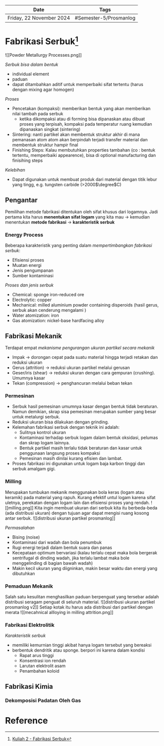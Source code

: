 | Date                     | Tags                   |
| ------------------------ | ---------------------- |
| Friday, 22 November 2024 | #Semester-5/Prosmanlog |

# Fabrikasi Serbuk[^1]
![[Powder Metallurgy Processes.png]]

*Serbuk bisa dalam bentuk*
- individual element
- paduan
- dapat ditambahkan aditif untuk memperbaiki sifat tertentu (harus dengan mixing agar homogen)

*Proses*
- Pencetakan (kompaksi): memberikan bentuk yang akan memberikan nilai tambah pada serbuk
	- ketika dikompaksi atau di forming bisa dipanaskan atau dibuat proses yang terpisah, kompaksi pada temperatur ruang kemudian dipanaskan singkat (sintering)
- Sintering: nanti partikel akan membentuk struktur akhir di mana pemanasan atom atom akan berpindah terjadi transfer material dan membentuk struktur hampir final
- Finishing Steps: Kalau membutuhkan properties tambahan (co : bentuk tertentu, memperbaiki appearence), bisa di optional manufacturing dan finisihing steps

*Kelebihan*  
- Dapat digunakan untuk membuat produk dari material dengan titik lebur yang tingg, e.g. tungsten carbide (>2000$\degree$C) 

## Pengantar
Pemilihan metode fabrikasi ditentukan oleh sifat khusus dari logamnya. Jadi pertama kita harus **menentukan sifat logam** yang kita mau $\rightarrow$ kemudian menentukan **metode fabrikasi** $\rightarrow$ **karakteristik serbuk**

### Energy Process
Beberapa karakteristik yang penting dalam *mempertimbangkan fabrikasi serbuk*:
- Efisiensi proses
- Muatan energi
- Jenis pengumpanan
- Sumber kontaminasi

*Proses dan jenis serbuk*
- Chemical: sponge iron-reduced ore
- Electrolytic: copper
- Mechanical: milled aluminium powder containing disperoids (hasil gerus, serbuk akan cenderung mengalami )
- Water atomization: iron
- Gas atomization: nickel-base hardfacing alloy

## Fabrikasi Mekanik
Terdapat empat *mekanisme pengurangan ukuran partikel secara mekanik*
- Impak $\rightarrow$ dorongan cepat pada suatu material hingga terjadi retakan dan reduksi ukuran
- Gerus (attrition) $\rightarrow$ reduksi ukuran partikel melalui gerusan
- Geser/iris (shear) $\rightarrow$ reduksi ukuran dengan cara gempuran (crushing). Umumnya kasar
- Tekan (compression) $\rightarrow$ penghancuran melalui beban tekan

### Permesinan
- Serbuk hasil pemesinan umumnya kasar dengan bentuk tidak beraturan. Namun demikian, skrap sisa pemesinan merupakan sumber yang besar untuk metalurgi serbuk.
- Reduksi ukuran bisa dilakukan dengan grinding.
- Kelemahan fabrikasi serbuk dengan teknik ini adalah:
	- Sulitnya kontrol ukuran
	- Kontaminasi terhadap serbuk logam dalam bentuk oksidasi, pelumas dan skrap logam lainnya.
	- Bentuk partikel masih terlalu tidak beraturan dan kasar untuk penggunaan langsung proses kompaksi
	- Pemesinan masih dinilai kurang efisien dan lambat.
- Proses fabrikasi ini digunakan untuk logam baja karbon tinggi dan serbuk amalgam gigi.
### Milling
Merupakan tumbukan mekanik menggunakan bola keras (logam atau keramik) pada material yang rapuh. Kurang efektif untul logam karena sifat uletnya, perekatan dengan logam lain dan efisiensi proses yang rendah.
![[milling.png]]
Kita ingin membuat ukuran dari serbuk kita itu berbeda-beda (ada distribusi ukuran) dengan tujuan agar dapat mengisi ruang kosong antar serbuk.
![[distribusi ukuran partikel prosmanlog]]


*Permasalahan*
- Bising (noise)
- Kontaminasi dari wadah dan bola penumbuk
- Rugi energi terjadi dalam bentuk suara dan panas
- Kecepataan optimum bervariasi (kalau terlalu cepat maka bola bergerak sentrifugal di dinding wadah, jika terlalu lambat maka bole menggelinding di bagian bawah wadah)
- Makin kecil ukuran yang diigninkan, makin besar waktu dan energi yang dibutuhkan

### Pemaduan Mekanik
Salah satu kesulitan menghasilkan paduan berpenguat yang tersebar adalah distribusi seragam penguat di seluruh material.
![[distribusi ukuran partikel prosmanlog v2]]
Setiap kotak itu harus ada distribusi dari partikel dengan merata
![[mecahnical allloying in milling attrition.png]]

### Fabrikasi Elektrolitik
*Karakteristik serbuk*
- memiliki kemurnian tinggi akibat hanya logam tersebut yang bereaksi
- berbentuk dendritik atau sponge. berpori ini karena dalam kondisi
	- Rapat arus tinggi
	- Konsentrasi ion rendah
	- Larutan elektrolit asam
	- Penambahan koloid

## Fabrikasi Kimia
### Dekomposisi Padatan Oleh Gas


# Reference
[^1]: [Kuliah 2 - Fabrikasi Serbuk](https://drive.google.com/file/d/1IiInkRAZr4RHmhWsm9BgjNug8MXhHgSW/view?usp=sharing)